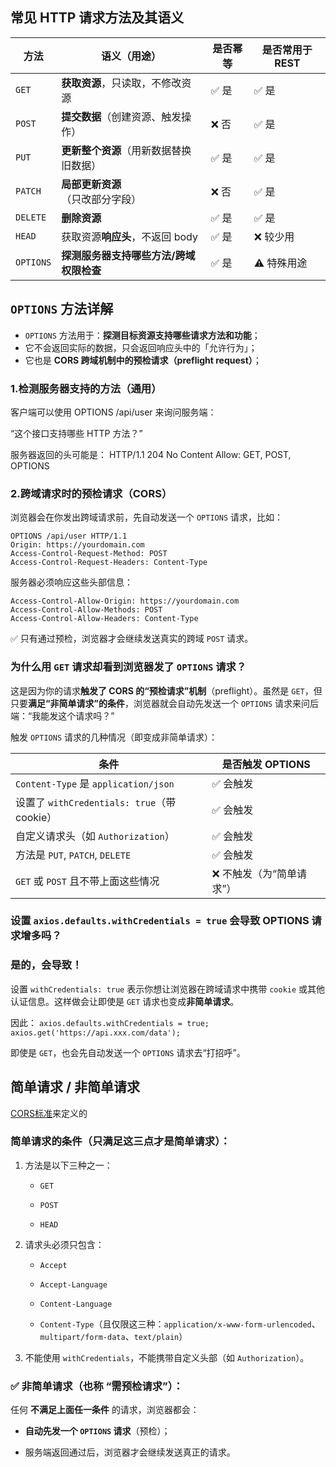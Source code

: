 ## 常见 HTTP 请求方法及其语义

|方法|语义（用途）|是否幂等|是否常用于 REST|
|---|---|---|---|
|`GET`|**获取资源**，只读取，不修改资源|✅ 是|✅ 是|
|`POST`|**提交数据**（创建资源、触发操作）|❌ 否|✅ 是|
|`PUT`|**更新整个资源**（用新数据替换旧数据）|✅ 是|✅ 是|
|`PATCH`|**局部更新资源**（只改部分字段）|❌ 否|✅ 是|
|`DELETE`|**删除资源**|✅ 是|✅ 是|
|`HEAD`|获取资源**响应头**，不返回 body|✅ 是|❌ 较少用|
|`OPTIONS`|**探测服务器支持哪些方法/跨域权限检查**|✅ 是|⚠️ 特殊用途|

## `OPTIONS` 方法详解

- `OPTIONS` 方法用于：**探测目标资源支持哪些请求方法和功能**；
- 它不会返回实际的数据，只会返回响应头中的「允许行为」；
- 它也是 **CORS 跨域机制中的预检请求（preflight request）**；

### 1.检测服务器支持的方法（通用）

客户端可以使用 OPTIONS /api/user 来询问服务端：

“这个接口支持哪些 HTTP 方法？”

服务器返回的头可能是：
HTTP/1.1 204 No Content
Allow: GET, POST, OPTIONS

### 2.跨域请求时的预检请求（CORS）

浏览器会在你发出跨域请求前，先自动发送一个 `OPTIONS` 请求，比如：

```
OPTIONS /api/user HTTP/1.1
Origin: https://yourdomain.com
Access-Control-Request-Method: POST
Access-Control-Request-Headers: Content-Type
```

服务器必须响应这些头部信息：

```
Access-Control-Allow-Origin: https://yourdomain.com
Access-Control-Allow-Methods: POST
Access-Control-Allow-Headers: Content-Type
```

✅ 只有通过预检，浏览器才会继续发送真实的跨域 `POST` 请求。

### 为什么用 `GET` 请求却看到浏览器发了 `OPTIONS` 请求？

这是因为你的请求**触发了 CORS 的“预检请求”机制**（preflight）。虽然是 `GET`，但只要**满足“非简单请求”的条件**，浏览器就会自动先发送一个 `OPTIONS` 请求来问后端：“我能发这个请求吗？”

触发 `OPTIONS` 请求的几种情况（即变成非简单请求）：

| 条件                                    | 是否触发 OPTIONS   |
| ------------------------------------- | -------------- |
| `Content-Type` 是 `application/json`   | ✅ 会触发          |
| 设置了 `withCredentials: true`（带 cookie） | ✅ 会触发          |
| 自定义请求头（如 `Authorization`）             | ✅ 会触发          |
| 方法是 `PUT`, `PATCH`, `DELETE`          | ✅ 会触发          |
| `GET` 或 `POST` 且不带上面这些情况              | ❌ 不触发（为“简单请求”） |

### 设置 `axios.defaults.withCredentials = true` 会导致 OPTIONS 请求增多吗？

### 是的，会导致！

设置 `withCredentials: true` 表示你想让浏览器在跨域请求中携带 `cookie` 或其他认证信息。这样做会让即使是 `GET` 请求也变成**非简单请求**。

因此：
`axios.defaults.withCredentials = true; 
axios.get('https://api.xxx.com/data');`

即使是 `GET`，也会先自动发送一个 `OPTIONS` 请求去“打招呼”。


## 简单请求 / 非简单请求

[CORS标准](https://developer.mozilla.org/zh-CN/docs/Web/HTTP/Guides/CORS)来定义的

### 简单请求的条件（**只满足这三点才是简单请求**）：

1. 方法是以下三种之一：
    
    - `GET`
        
    - `POST`
        
    - `HEAD`
        
2. 请求头必须只包含：
    
    - `Accept`
        
    - `Accept-Language`
        
    - `Content-Language`
        
    - `Content-Type`（且仅限这三种：`application/x-www-form-urlencoded`、`multipart/form-data`、`text/plain`）
        
3. 不能使用 `withCredentials`，不能携带自定义头部（如 `Authorization`）。
    

### ✅ 非简单请求（也称 “需预检请求”）：

任何 **不满足上面任一条件** 的请求，浏览器都会：

- **自动先发一个 `OPTIONS` 请求**（预检）；
    
- 服务端返回通过后，浏览器才会继续发送真正的请求。

